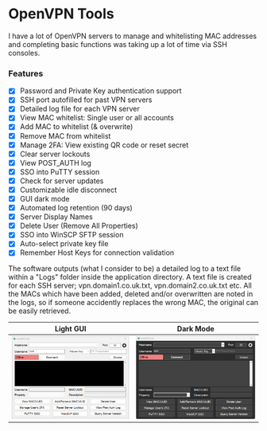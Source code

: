 # OpenVPN Tools

I have a lot of OpenVPN servers to manage and whitelisting MAC addresses and completing basic functions was taking up a lot of time via SSH consoles.

### Features
 - [x] Password and Private Key authentication support
 - [x] SSH port autofilled for past VPN servers
 - [x] Detailed log file for each VPN server
 - [x] View MAC whitelist: Single user or all accounts
 - [x] Add MAC to whitelist (& overwrite)
 - [x] Remove MAC from whitelist
 - [x] Manage 2FA: View existing QR code or reset secret
 - [x] Clear server lockouts
 - [x] View POST_AUTH log
 - [x] SSO into PuTTY session
 - [x] Check for server updates
 - [x] Customizable idle disconnect
 - [x] GUI dark mode
 - [x] Automated log retention (90 days)
 - [x] Server Display Names
 - [x] Delete User (Remove All Properties)
 - [x] SSO into WinSCP SFTP session
 - [x] Auto-select private key file
 - [x] Remember Host Keys for connection validation

The software outputs (what I consider to be) a detailed log to a text file within a "Logs" folder inside the application directory. A text file is created for each SSH server; vpn.domain1.co.uk.txt, vpn.domain2.co.uk.txt etc. All the MACs which have been added, deleted and/or overwritten are noted in the logs, so if someone accidently replaces the wrong MAC, the original can be easily retrieved.

Light GUI | Dark Mode
:--------:|:--------:
![](/Wiki/OpenVPNToolsGUI_Light.PNG) | ![](/Wiki/OpenVPNToolsGUI_Dark.PNG)
